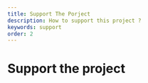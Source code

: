 ```yaml
---
title: Support The Porject
description: How to support this project ?
keywords: support
order: 2
---
```


# Support the project
